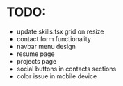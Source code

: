 # TODO:
- update skills.tsx grid on resize
- contact form functionality
- navbar menu design
- resume page
- projects page
- social buttons in contacts sections
- color issue in mobile device

